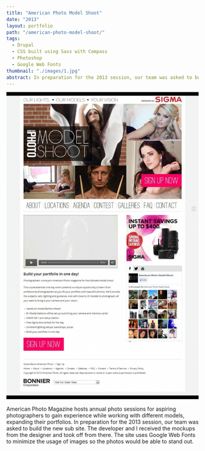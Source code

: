 ```yaml
---
title: "American Photo Model Shoot"
date: "2013"
layout: portfolio
path: "/american-photo-model-shoot/"
tags:
  - Drupal
  - CSS built using Sass with Compass
  - Photoshop
  - Google Web Fonts
thumbnail: "./images/1.jpg"
abstract: In preparation for the 2013 session, our team was asked to build the new sub site.
---
```

![](./images/1.jpg)

American Photo Magazine hosts annual photo sessions for aspiring photographers to gain experience while working with different models, expanding their portfolios. In preparation for the 2013 session, our team was asked to build the new sub site. The developer and I received the mockups from the designer and took off from there. The site uses Google Web Fonts to minimize the usage of images so the photos would be able to stand out.